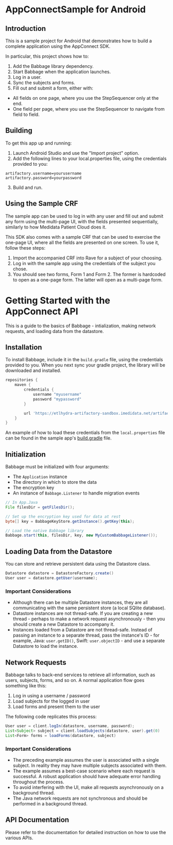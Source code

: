 # AppConnectSample for Android #

## Introduction ##

This is a sample project for Android that demonstrates how to build a complete application using the AppConnect SDK.

In particular, this project shows how to:

1. Add the Babbage library dependency.
2. Start Babbage when the application launches.
3. Log in a user.
4. Sync the subjects and forms.
5. Fill out and submit a form, either with:
  * All fields on one page, where you use the StepSequencer only at the end.
  * One field per page, where you use the StepSequencer to navigate from field to field.

## Building ##

To get this app up and running:

1. Launch Android Studio and use the "Import project" option.
2. Add the following lines to your local.properties file, using the credentials provided to you:
```
artifactory.username=yourusername
artifactory.password=yourpassword
```
3. Build and run.

## Using the Sample CRF ##

The sample app can be used to log in with any user and fill out and submit any form using the multi-page UI, with the fields presented sequentially, similarly to how Medidata Patient Cloud does it.

This SDK also comes with a sample CRF that can be used to exercise the one-page UI, where all the fields are presented on one screen. To use it, follow these steps:

1. Import the accompanied CRF into Rave for a subject of your choosing.
2. Log in with the sample app using the credentials of the subject you chose.
3. You should see two forms, Form 1 and Form 2. The former is hardcoded to open as a one-page form. The latter will open as a multi-page form.

# Getting Started with the AppConnect API #

This is a guide to the basics of Babbage - intialization, making network requests, and loading data from the datastore.

## Installation
To install Babbage, include it in the `build.gradle` file, using the credentials provided to you. When you next sync your gradle project, the library will be downloaded and installed.

```groovy
repositories {
    maven {
        credentials {
            username "myusername"
            password "mypassword"
        }

        url 'https://etlhydra-artifactory-sandbox.imedidata.net/artifactory/p-cloud-release'
    }
}
```

An example of how to load these credentials from the `local.properties` file can be found in the sample app's [build.gradle](../app/build.gradle) file.

## Initialization
Babbage must be initialized with four arguments:
- The `Application` instance
- The directory in which to store the data
- The encryption key
- An instance of `Babbage.Listener` to handle migration events

```java
// In App.Java
File filesDir = getFilesDir();

// Set up the encryption key used for data at rest
byte[] key = BabbageKeyStore.getInstance().getKey(this);

// Load the native Babbage library
Babbage.start(this, filesDir, key, new MyCustomBabbageListener());
```


## Loading Data from the Datastore
You can store and retrieve persistent data using the Datastore class.

```java
Datastore datastore = DatastoreFactory.create()
User user = datastore.getUser(username);
```

### Important Considerations
- Although there can be multiple Datastore instances, they are all communicating with the same persistent store (a local SQlite database).
- Datastore instances are not thread-safe. If you are creating a new thread - perhaps to make a network request asynchronously - then you should create a new Datastore to accompany it.
- Instances loaded from a Datastore are not thread-safe. Instead of passing an instance to a separate thread, pass the instance's ID - for example, Java: `user.getID()`, Swift: `user.objectID` - and use a separate Datastore to load the instance.


## Network Requests
Babbage talks to back-end services to retrieve all information, such as users, subjects, forms, and so on. A normal application flow goes something like this:

1. Log in using a username / password 
2. Load subjects for the logged in user
3. Load forms and present them to the user

The following code replicates this process:
```java
User user = client.logIn(datastore, username, password);
List<Subject> subject = client.loadSubjects(datastore, user).get(0)
List<Form> forms = loadForms(datastore, subject)
```

### Important Considerations
- The preceding example assumes the user is associated with a single subject. In reality they may have multiple subjects associated with them.
- The example assumes a best-case scenario where each request is successful. A robust application should have adequate error handling throughout the process.
- To avoid interfering with the UI, make all requests asynchronously on a background thread.
- The Java network requests are not synchronous and should be performed in a background thread.

## API Documentation ##

Please refer to the documentation for detailed instruction on how to use the various APIs.
